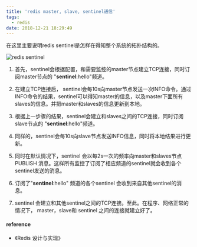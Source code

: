 ```yaml
---
title: 'redis master, slave, sentinel通信'
tags:
  - redis
date: 2018-12-21 18:29:49
---
```



在这里主要说明redis sentinel是怎样在得知整个系统的拓扑结构的。

![redis sentinel](https://s1.ax1x.com/2018/12/21/FsYOG8.png)

1. 首先，sentinel会根据配置，和需要监控的master节点建立TCP连接，同时订阅master节点的 "__sentinel__:hello"频道。

2. 在建立TCP连接后， sentinel会每10s向master节点发送一次INFO命令。通过INFO命令的结果，sentinel可以得知master的信息，以及master下面所有slaves的信息。并把master和slaves的信息更新到本地。

3. 根据上一步骤的结果，sentinel会建立和slaves之间的TCP连接，同时订阅slave节点的 "__sentinel__:hello"频道。

4. 同样的，sentinel会每10s向slave节点发送INFO信息，同时将本地结果进行更新。

5. 同时在默认情况下，sentinel 会以每2s一次的频率向master和slaves节点PUBLISH 消息。这样所有监控了订阅了相应频道的sentinel就会收到各个sentinel发送的消息。

6. 订阅了"__sentinel__:hello" 频道的各个sentinel 会收到来自其他sentinel的消息。

7. sentinel 会建立和其他sentinel之间的TCP连接。至此。在程序、网络正常的情况下， master，slave和 sentinel 之间的连接就建立好了。

#### reference

* 《Redis 设计与实现》
